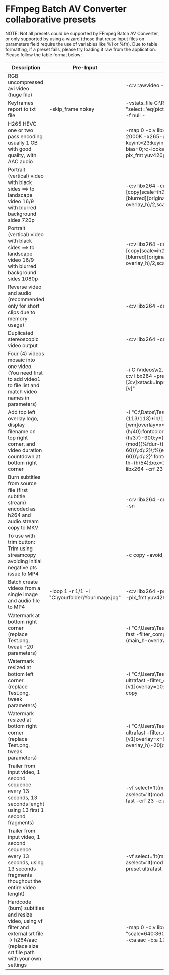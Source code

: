 # FFmpeg Batch AV Converter collaborative presets


NOTE: Not all presets could be supported by FFmpeg Batch AV Converter, or only supported by using a wizard (those that reuse input files on parameters field require 
the use of variables like %1 or %fn). Due to table formatting, if a preset fails, please try loading it raw from the application. Please follow the table format below:


| Description           | Pre-Input        | Parameters                           |Format|
| --------------------- | ---------------- | ------------------------------------ | ------ |
| RGB uncompressed avi video (huge file) |  | -c:v rawvideo -pix_fmt rgb24 | avi |
| Keyframes report to txt file | -skip_frame nokey | -vstats_file C:\Reports\stats.txt -vf "select='eq(pict_type,PICT_TYPE_I)'" -vsync vfr -frame_pts true -f null - | nul|
| H265 HEVC one or two pass encoding usually 1 GB with good quality, with AAC audio | | -map 0 -c:v libx265 -preset medium -profile:v main10 -b:v 2000K  -x265-params "min-keyint=23;keyint=250;bframes=8;b-adapt=2;b-pyramid;bframe-bias=0;rc-lookahead=80;lookahead-slices=4;scenecut=40" -pix_fmt yuv420p10le -c:a aac -b:a 128K | mkv |
| Portrait (vertical) video with black sides ==> to landscape video 16/9 with blurred background sides 720p | |-c:v libx264 -crf 21 -vf "split[original][copy];[copy]scale=ih*16/9:-1,crop=h=iw*9/16,gblur=sigma=20[blurred];[blurred][original]overlay=(main_w-overlay_w)/2:(main_h-overlay_h)/2,scale=-2:720" -c:a copy| mp4 |
| Portrait (vertical) video with black sides ==> to landscape video 16/9 with blurred background sides 1080p| |-c:v libx264 -crf 21 -vf "split[original][copy];[copy]scale=ih*16/9:-1,crop=h=iw*9/16,gblur=sigma=20[blurred];[blurred][original]overlay=(main_w-overlay_w)/2:(main_h-overlay_h)/2,scale=-2:1080" -c:a copy| mp4 |
| Reverse video and audio (recommended only for short clips due to memory usage)| |-c:v libx264 -crf 23 -vf reverse -af areverse -c:a aac -b:a 160K|mp4 |
| Duplicated stereoscopic video output | |-c:v libx264 -crf 23 -vf stereo3d=al:sbsl -c:a copy |mp4|
| Four (4) videos mosaic into one video. (You need first to add video1 to file list and match video names in parameters) | | -i C:\Videos\v2.mp4 -i C:\Videos\v3.mp4 -i C:\Videos\v4.mp4 -c:v libx264 -preset fast -crf 23 -filter_complex "[0:v][1:v][2:v][3:v]xstack=inputs=4:layout=0_0\|w0_0\|0_h0\|w0_h0[v]" -map "[v]" |mp4|
| Add top left overlay logo, display filename on top right corner, and video duration countdown at bottom right corner | | -i "C:\Datos\Test.png" -filter_complex "[1:v][0:v]scale2ref=(113/113)\*ih/13/sar:ih/13[wm][base];[base][wm]overlay=x=main_w\*0.01:y=main_h\*0.03,drawtext=fontsize=(h/40):fontcolor=white:fontfile=arial:text=%fn:x=w-(h/37)-300:y=(h/50),drawtext=fontfile=arial:text='\ %{eif\\:(mod((%fdur-t)/3600, 60))\\:d\\:2}\\:%{eif\\:(mod((%fdur-t)/60, 60))\\:d\\:2}\\:%{eif\\:(mod(%fdur-t, 60))\\:d\\:2}':fontcolor=white:fontsize=(h/40):x=w-tw-(h/37):y=h-th-(h/54):box=1:boxcolor=black@0.0:boxborderw=10" -c:v libx264 -crf 23 -c:a copy| mkv |
| Burn subtitles from source file  (first subtitle stream) encoded as h264 and audio stream copy to MKV | |-c:v libx264 -crf 23 -vf subtitles=%ff:stream_index=0 -c:a copy -sn | mkv |
| To use with trim button: Trim using streamcopy avoiding initial negative pts issue to MP4 | |-c copy -avoid_negative_ts make_zero | mp4 |
| Batch create videos from a single image and audio file to MP4 | -loop 1 -r 1/1 -i "C:\yourfolder\YourImage.jpg" |-c:v libx264 -preset veryfast -vf fps=1 -crf 23 -tune stillimage -pix_fmt yuv420p -vf scale=1280:720 -c:a aac -shortest | mp4 |
| Watermark at bottom right corner (replace Test.png, tweak -20 parameters) | | -i "C:\\Users\\Test\\Videos\\Test.png" -c:v libx264 -crf 23 -preset fast -filter_complex "overlay=x=(main_w-overlay_w)-20:y=(main_h-overlay_h)-20" -c:a copy | mp4 |
| Watermark resized at bottom left corner (replace Test.png, tweak parameters) | | -i "C:\\Users\\Test\\Videos\\Test.png"  -c:v libx264 -crf 23 -preset ultrafast -filter_complex "[1:v]scale=150:-2[v1];[0:v][v1]overlay=10:main_h-overlay_h-10[outv]" -map "[outv]" -c:a copy | mp4 |
| Watermark resized at bottom right corner (replace Test.png, tweak parameters) | | -i "C:\\Users\\Test\\Videos\\Test.png" -c:v libx264 -crf 23 -preset ultrafast -filter_complex "[1:v]scale=150:-2[v1];[0:v][v1]overlay=x=(main_w-overlay_w)-20:y=(main_h-overlay_h)-20[outv]" -map "[outv]" -c:a copy -c:a copy | mp4 |
| Trailer from input video, 1 second sequence every 13 seconds, 13 seconds lenght using 13 first 1 second fragments) | | -vf select='lt(mod(t,13),1)',setpts=N/FRAME_RATE/TB -af aselect='lt(mod(t,13),1)',asetpts=N/SR/TB -c:v libx264 -preset fast -crf 23 -c:a aac -ab 128K -t 13 | mp4 |
| Trailer from input video, 1 second sequence every 13 seconds, using 13 seconds fragments thoughout the entire video lenght) | | -vf select='lt(mod(t,%fdur/13),1)',setpts=N/FRAME_RATE/TB -af aselect='lt(mod(t,%fdur/13),1)',asetpts=N/SR/TB -c:v libx264 -preset ultrafast -crf 23 -c:a aac -ab 128K -t 13 | mp4 |
| Hardcode (burn) subtitles and resize video, using vf filter and external srt file -> h264/aac (replace size srt file path with your own settings | | -map 0 -c:v libx264 -preset -crf 23 -vf "scale=640:360,subtitles=C\\:/Users/\Data/\Videos/\input_file.srt" -c:a aac -b:a 128K | mkv |
